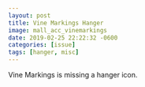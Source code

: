 ```yaml
---
layout: post
title: Vine Markings Hanger
image: mall_acc_vinemarkings
date: 2019-02-25 22:22:32 -0600
categories: [issue]
tags: [hanger, misc]
---
```


Vine Markings is missing a hanger icon.